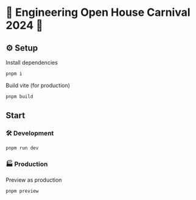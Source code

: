 # 🎡 Engineering Open House Carnival 2024 🎪

## ⚙️ Setup
Install dependencies
```sh
pnpm i
```

Build vite (for production)
```sh
pnpm build
```

## Start
### 🛠️ Development
```sh
pnpm run dev
```

### 🏭 Production
Preview as production
```sh
pnpm preview
```
